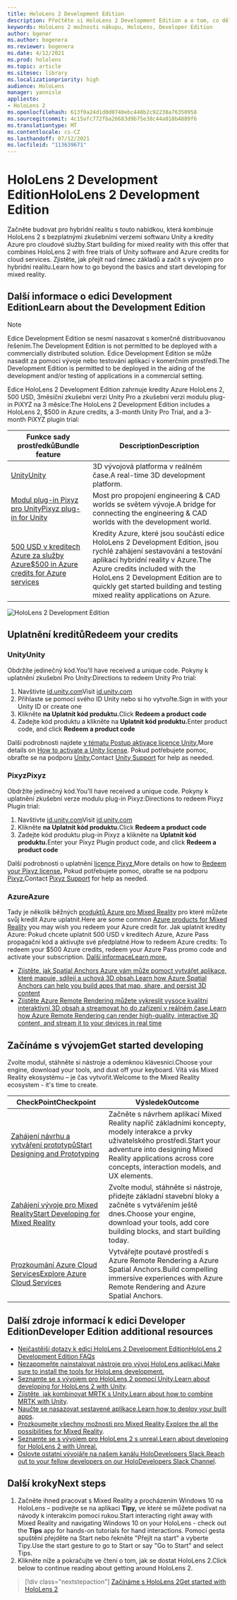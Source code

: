```yaml
---
title: HoloLens 2 Development Edition
description: Přečtěte si HoloLens 2 Development Edition a o tom, co dělat po získání vlastní verze.
keywords: HoloLens 2 možnosti nákupu, HoloLens, Developer Edition
author: bgener
ms.author: bogenera
ms.reviewer: bogenera
ms.date: 4/12/2021
ms.prod: hololens
ms.topic: article
ms.sitesec: library
ms.localizationpriority: high
audience: HoloLens
manager: yannisle
appliesto:
- HoloLens 2
ms.openlocfilehash: 613f0a24d1d0d0740ebc448b2c92238a76350958
ms.sourcegitcommit: 4c15afc772fba26683d9b75e38c44a018b4889f6
ms.translationtype: MT
ms.contentlocale: cs-CZ
ms.lasthandoff: 07/12/2021
ms.locfileid: "113639671"
---
```

# <a name="hololens-2-development-edition"></a><span data-ttu-id="95049-104">HoloLens 2 Development Edition</span><span class="sxs-lookup"><span data-stu-id="95049-104">HoloLens 2 Development Edition</span></span>

<span data-ttu-id="95049-105">Začněte budovat pro hybridní realitu s touto nabídkou, která kombinuje HoloLens 2 s bezplatnými zkušebními verzemi softwaru Unity a kredity Azure pro cloudové služby.</span><span class="sxs-lookup"><span data-stu-id="95049-105">Start building for mixed reality with this offer that combines HoloLens 2 with free trials of Unity software and Azure credits for cloud services.</span></span> <span data-ttu-id="95049-106">Zjistěte, jak přejít nad rámec základů a začít s vývojem pro hybridní realitu.</span><span class="sxs-lookup"><span data-stu-id="95049-106">Learn how to go beyond the basics and start developing for mixed reality.</span></span>

## <a name="learn-about-the-development-edition"></a><span data-ttu-id="95049-107">Další informace o edici Development Edition</span><span class="sxs-lookup"><span data-stu-id="95049-107">Learn about the Development Edition</span></span>

> [!NOTE]
> <span data-ttu-id="95049-108">Edice Development Edition se nesmí nasazovat s komerčně distribuovanou řešením.</span><span class="sxs-lookup"><span data-stu-id="95049-108">The Development Edition is not permitted to be deployed with a commercially distributed solution.</span></span> <span data-ttu-id="95049-109">Edice Development Edition se může nasadit za pomoci vývoje nebo testování aplikací v komerčním prostředí.</span><span class="sxs-lookup"><span data-stu-id="95049-109">The Development Edition is permitted to be deployed in the aiding of the development and/or testing of applications in a commercial setting.</span></span>  

<span data-ttu-id="95049-110">Edice HoloLens 2 Development Edition zahrnuje kredity Azure HoloLens 2, 500 USD, 3měsíční zkušební verzi Unity Pro a zkušební verzi modulu plug-in PiXYZ na 3 měsíce:</span><span class="sxs-lookup"><span data-stu-id="95049-110">The HoloLens 2 Development Edition includes a HoloLens 2, $500 in Azure credits, a 3-month Unity Pro Trial, and a 3-month PiXYZ plugin trial:</span></span>

| <span data-ttu-id="95049-111">Funkce sady prostředků</span><span class="sxs-lookup"><span data-stu-id="95049-111">Bundle feature</span></span> | <span data-ttu-id="95049-112">Description</span><span class="sxs-lookup"><span data-stu-id="95049-112">Description</span></span> |
|---|---|
|  [<span data-ttu-id="95049-113">Unity</span><span class="sxs-lookup"><span data-stu-id="95049-113">Unity</span></span>](https://unity.com/) | <span data-ttu-id="95049-114">3D vývojová platforma v reálném čase.</span><span class="sxs-lookup"><span data-stu-id="95049-114">A real-time 3D development platform.</span></span>   |
|  [<span data-ttu-id="95049-115">Modul plug-in Pixyz pro Unity</span><span class="sxs-lookup"><span data-stu-id="95049-115">Pixyz plug-in for Unity</span></span>](https://www.pixyz-software.com/plugin/) | <span data-ttu-id="95049-116">Most pro propojení engineering &amp; CAD worlds se světem vývoje.</span><span class="sxs-lookup"><span data-stu-id="95049-116">A bridge for connecting the engineering &amp; CAD worlds with the development world.</span></span>   |
| [<span data-ttu-id="95049-117">500 USD v kreditech Azure za služby Azure</span><span class="sxs-lookup"><span data-stu-id="95049-117">$500 in Azure credits for Azure services</span></span>](https://azure.microsoft.com/resources/) | <span data-ttu-id="95049-118">Kredity Azure, které jsou součástí edice HoloLens 2 Development Edition, jsou rychlé zahájení sestavování a testování aplikací hybridní reality v Azure.</span><span class="sxs-lookup"><span data-stu-id="95049-118">The Azure credits included with the HoloLens 2 Development Edition are to quickly get started building and testing mixed reality applications on Azure.</span></span> |

![HoloLens 2 Development Edition](./images/hololens-2-dev-ed.png)

## <a name="redeem-your-credits"></a><span data-ttu-id="95049-120">Uplatnění kreditů</span><span class="sxs-lookup"><span data-stu-id="95049-120">Redeem your credits</span></span>

### <a name="unity"></a><span data-ttu-id="95049-121">Unity</span><span class="sxs-lookup"><span data-stu-id="95049-121">Unity</span></span>
<span data-ttu-id="95049-122">Obdržíte jedinečný kód.</span><span class="sxs-lookup"><span data-stu-id="95049-122">You'll have received a unique code.</span></span> <span data-ttu-id="95049-123">Pokyny k uplatnění zkušební Pro Unity:</span><span class="sxs-lookup"><span data-stu-id="95049-123">Directions to redeem Unity Pro trial:</span></span>
1. <span data-ttu-id="95049-124">Navštivte [id.unity.com](http://id.unity.com/)</span><span class="sxs-lookup"><span data-stu-id="95049-124">Visit [id.unity.com](http://id.unity.com/)</span></span>
1. <span data-ttu-id="95049-125">Přihlaste se pomocí svého ID Unity nebo si ho vytvořte.</span><span class="sxs-lookup"><span data-stu-id="95049-125">Sign in with your Unity ID or create one</span></span>
1. <span data-ttu-id="95049-126">Klikněte **na Uplatnit kód produktu.**</span><span class="sxs-lookup"><span data-stu-id="95049-126">Click **Redeem a product code**</span></span>
1. <span data-ttu-id="95049-127">Zadejte kód produktu a klikněte na **Uplatnit kód produktu.**</span><span class="sxs-lookup"><span data-stu-id="95049-127">Enter product code, and click **Redeem a product code**</span></span>

<span data-ttu-id="95049-128">Další podrobnosti najdete [v tématu Postup aktivace licence Unity.](https://support.unity3d.com/hc/articles/211438683-How-do-I-activate-my-license-)</span><span class="sxs-lookup"><span data-stu-id="95049-128">More details on [How to activate a Unity license](https://support.unity3d.com/hc/articles/211438683-How-do-I-activate-my-license-).</span></span> <span data-ttu-id="95049-129">Pokud potřebujete pomoc, obraťte se na podporu [Unity.](https://support.unity3d.com/hc)</span><span class="sxs-lookup"><span data-stu-id="95049-129">Contact [Unity Support](https://support.unity3d.com/hc) for help as needed.</span></span>  

### <a name="pixyz"></a><span data-ttu-id="95049-130">Pixyz</span><span class="sxs-lookup"><span data-stu-id="95049-130">Pixyz</span></span>
<span data-ttu-id="95049-131">Obdržíte jedinečný kód.</span><span class="sxs-lookup"><span data-stu-id="95049-131">You'll have received a unique code.</span></span> <span data-ttu-id="95049-132">Pokyny k uplatnění zkušební verze modulu plug-in Pixyz:</span><span class="sxs-lookup"><span data-stu-id="95049-132">Directions to redeem Pixyz Plugin trial:</span></span>
1. <span data-ttu-id="95049-133">Navštivte [id.unity.com](http://id.unity.com/)</span><span class="sxs-lookup"><span data-stu-id="95049-133">Visit [id.unity.com](http://id.unity.com/)</span></span>
1. <span data-ttu-id="95049-134">Klikněte **na Uplatnit kód produktu.**</span><span class="sxs-lookup"><span data-stu-id="95049-134">Click **Redeem a product code**</span></span>
1. <span data-ttu-id="95049-135">Zadejte kód produktu plug-in Pixyz a klikněte na **Uplatnit kód produktu.**</span><span class="sxs-lookup"><span data-stu-id="95049-135">Enter your Pixyz Plugin product code, and click **Redeem a product code**</span></span>

<span data-ttu-id="95049-136">Další podrobnosti o uplatnění [licence Pixyz.](https://www.pixyz-software.com/documentations/html/2020.1/review/TrialLicense.html)</span><span class="sxs-lookup"><span data-stu-id="95049-136">More details on how to [Redeem your Pixyz license.](https://www.pixyz-software.com/documentations/html/2020.1/review/TrialLicense.html)</span></span> <span data-ttu-id="95049-137">Pokud potřebujete pomoc, obraťte se na podporu [Pixyz.](https://www.pixyz-software.com/support/)</span><span class="sxs-lookup"><span data-stu-id="95049-137">Contact [Pixyz Support](https://www.pixyz-software.com/support/) for help as needed.</span></span>

### <a name="azure"></a><span data-ttu-id="95049-138">Azure</span><span class="sxs-lookup"><span data-stu-id="95049-138">Azure</span></span>
<span data-ttu-id="95049-139">Tady je několik běžných [produktů Azure pro Mixed Reality](https://azure.microsoft.com/topic/mixed-reality/) pro které můžete svůj kredit Azure uplatnit.</span><span class="sxs-lookup"><span data-stu-id="95049-139">Here are some common [Azure products for Mixed Reality](https://azure.microsoft.com/topic/mixed-reality/) you may wish you redeem your Azure credit for.</span></span>
<span data-ttu-id="95049-140">Jak uplatnit kredity Azure: Pokud chcete uplatnit 500 USD v kreditech Azure, Azure Pass propagační kód a aktivujte své předplatné.</span><span class="sxs-lookup"><span data-stu-id="95049-140">How to redeem Azure credits: To redeem your $500 Azure credits, redeem your Azure Pass promo code and activate your subscription.</span></span> [<span data-ttu-id="95049-141">Další informace</span><span class="sxs-lookup"><span data-stu-id="95049-141">Learn more.</span></span>](hololens2-development-edition-faq.yml#how-can-i-redeem-my--500-azure-credit-)

- [<span data-ttu-id="95049-142">Zjistěte, jak Spatial Anchors Azure vám může pomoct vytvářet aplikace, které mapuje, sdílejí a uchová 3D obsah.</span><span class="sxs-lookup"><span data-stu-id="95049-142">Learn how Azure Spatial Anchors can help you build apps that map, share, and persist 3D content</span></span>](https://azure.microsoft.com/services/spatial-anchors/)
- [<span data-ttu-id="95049-143">Zjistěte Azure Remote Rendering můžete vykreslit vysoce kvalitní interaktivní 3D obsah a streamovat ho do zařízení v reálném čase.</span><span class="sxs-lookup"><span data-stu-id="95049-143">Learn how Azure Remote Rendering can render high-quality, interactive 3D content, and stream it to your devices in real time</span></span>](https://azure.microsoft.com/services/remote-rendering/)

## <a name="get-started-developing"></a><span data-ttu-id="95049-144">Začínáme s vývojem</span><span class="sxs-lookup"><span data-stu-id="95049-144">Get started developing</span></span>

<span data-ttu-id="95049-145">Zvolte modul, stáhněte si nástroje a odemknou klávesnici.</span><span class="sxs-lookup"><span data-stu-id="95049-145">Choose your engine, download your tools, and dust off your keyboard.</span></span> <span data-ttu-id="95049-146">Vítá vás Mixed Reality ekosystému – je čas vytvořit.</span><span class="sxs-lookup"><span data-stu-id="95049-146">Welcome to the Mixed Reality ecosystem - it's time to create.</span></span>

|     <span data-ttu-id="95049-147">CheckPoint</span><span class="sxs-lookup"><span data-stu-id="95049-147">Checkpoint</span></span>                              |     <span data-ttu-id="95049-148">Výsledek</span><span class="sxs-lookup"><span data-stu-id="95049-148">Outcome</span></span>                                                                                                                    |
|---------------------------------------------|---------------------------------------------------------------------------------------------------------------------------------|
|     [<span data-ttu-id="95049-149">Zahájení návrhu a vytváření prototypů</span><span class="sxs-lookup"><span data-stu-id="95049-149">Start Designing and Prototyping</span></span>](/windows/mixed-reality/design/design)         |     <span data-ttu-id="95049-150">Začněte s návrhem aplikací Mixed Reality napříč základními koncepty, modely interakce a prvky uživatelského prostředí.</span><span class="sxs-lookup"><span data-stu-id="95049-150">Start your adventure into designing Mixed Reality applications across core concepts, interaction models, and UX elements.</span></span>     |
|     [<span data-ttu-id="95049-151">Zahájení vývoje pro Mixed Reality</span><span class="sxs-lookup"><span data-stu-id="95049-151">Start Developing for Mixed Reality</span></span>](/windows/mixed-reality/develop/development?tabs=unity)    |     <span data-ttu-id="95049-152">Zvolte modul, stáhněte si nástroje, přidejte základní stavební bloky a začněte s vytvářením ještě dnes.</span><span class="sxs-lookup"><span data-stu-id="95049-152">Choose your engine, download your tools, add core building blocks, and start building today.</span></span>                                  |
|     [<span data-ttu-id="95049-153">Prozkoumání Azure Cloud Services</span><span class="sxs-lookup"><span data-stu-id="95049-153">Explore Azure Cloud Services</span></span>](/windows/mixed-reality/develop/mixed-reality-cloud-services)            |     <span data-ttu-id="95049-154">Vytvářejte poutavé prostředí s Azure Remote Rendering a Azure Spatial Anchors.</span><span class="sxs-lookup"><span data-stu-id="95049-154">Build compelling immersive experiences with Azure Remote Rendering and Azure Spatial Anchors.</span></span>                                 |

## <a name="developer-edition-additional-resources"></a><span data-ttu-id="95049-155">Další zdroje informací k edici Developer Edition</span><span class="sxs-lookup"><span data-stu-id="95049-155">Developer Edition additional resources</span></span>

- [<span data-ttu-id="95049-156">Nejčastější dotazy k edici HoloLens 2 Development Edition</span><span class="sxs-lookup"><span data-stu-id="95049-156">HoloLens 2 Development Edition FAQs</span></span>](hololens2-development-edition-faq.yml)
- [<span data-ttu-id="95049-157">Nezapomeňte nainstalovat nástroje pro vývoj HoloLens aplikací.</span><span class="sxs-lookup"><span data-stu-id="95049-157">Make sure to install the tools for HoloLens development.</span></span>](/windows/mixed-reality/develop/install-the-tools?tabs=unity)
- <span data-ttu-id="95049-158">[Seznamte se s vývojem pro HoloLens 2 pomocí Unity.](/windows/mixed-reality/develop/unity/unity-development-overview?tabs=mrtk%2Carr%2Chl2)</span><span class="sxs-lookup"><span data-stu-id="95049-158">[Learn about developing for HoloLens 2 with Unity](/windows/mixed-reality/develop/unity/unity-development-overview?tabs=mrtk%2Carr%2Chl2).</span></span>
- <span data-ttu-id="95049-159">[Zjistěte, jak kombinovat MRTK s Unity.](/windows/mixed-reality/develop/unity/mrtk-getting-started)</span><span class="sxs-lookup"><span data-stu-id="95049-159">[Learn about how to combine MRTK with Unity](/windows/mixed-reality/develop/unity/mrtk-getting-started).</span></span>
- <span data-ttu-id="95049-160">[Naučte se nasazovat sestavené aplikace.](app-deploy-overview.md)</span><span class="sxs-lookup"><span data-stu-id="95049-160">[Learn how to deploy your built apps](app-deploy-overview.md).</span></span>
- <span data-ttu-id="95049-161">[Prozkoumejte všechny možnosti pro Mixed Reality](/windows/mixed-reality/).</span><span class="sxs-lookup"><span data-stu-id="95049-161">[Explore the all the possibilities for Mixed Reality](/windows/mixed-reality/).</span></span>
- [<span data-ttu-id="95049-162">Seznamte se s vývojem pro HoloLens 2 s unreal.</span><span class="sxs-lookup"><span data-stu-id="95049-162">Learn about developing for HoloLens 2 with Unreal.</span></span>](/windows/mixed-reality/develop/unreal/unreal-development-overview?tabs=mrtk%2Casa)
- <span data-ttu-id="95049-163">[Oslovte ostatní vývojáře na našem kanálu HoloDevelopers Slack.](https://holodevelopersslack.azurewebsites.net/)</span><span class="sxs-lookup"><span data-stu-id="95049-163">[Reach out to your fellow developers on our HoloDevelopers Slack Channel](https://holodevelopersslack.azurewebsites.net/).</span></span>

## <a name="next-steps"></a><span data-ttu-id="95049-164">Další kroky</span><span class="sxs-lookup"><span data-stu-id="95049-164">Next steps</span></span>

1. <span data-ttu-id="95049-165">Začněte ihned pracovat s Mixed Reality a procházením Windows 10 na HoloLens – podívejte se na aplikaci **Tipy,** ve které se můžete podívat na návody k interakcím pomocí rukou.</span><span class="sxs-lookup"><span data-stu-id="95049-165">Start interacting right away with Mixed Reality and navigating Windows 10 on your HoloLens - check out the **Tips** app for hands-on tutorials for hand interactions.</span></span> <span data-ttu-id="95049-166">Pomocí gesta spuštění přejděte na Start nebo řekněte "Přejít na start" a vyberte Tipy.</span><span class="sxs-lookup"><span data-stu-id="95049-166">Use the start gesture to go to Start or say "Go to Start" and select Tips.</span></span>
1. <span data-ttu-id="95049-167">Klikněte níže a pokračujte ve čtení o tom, jak se dostat HoloLens 2.</span><span class="sxs-lookup"><span data-stu-id="95049-167">Click below to continue reading about getting around HoloLens 2.</span></span>

> [!div class="nextstepaction"]
> [<span data-ttu-id="95049-168">Začínáme s HoloLens 2</span><span class="sxs-lookup"><span data-stu-id="95049-168">Get started with HoloLens 2</span></span>](hololens2-basic-usage.md)
